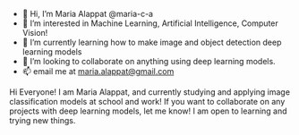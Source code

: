 - 👋 Hi, I’m Maria Alappat @maria-c-a
- 👀 I’m interested in Machine Learning, Artificial Intelligence, Computer Vision!
- 🌱 I’m currently learning how to make image and object detection deep learning models
- 💞️ I’m looking to collaborate on anything using deep learning models. 
- 📫 email me at maria.alappat@gmail.com

Hi Everyone! I am Maria Alappat, and currently studying and applying image classification models at school and work!
If you want to collaborate on any projects with deep learning models, let me know! I am open to learning and trying new things.
